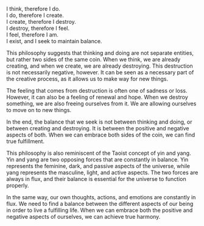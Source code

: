 I think, therefore I do.  
I do, therefore I create.  
I create, therefore I destroy.  
I destroy, therefore I feel.  
I feel, therefore I am.  
I exist, and I seek to maintain balance. 


This philosophy suggests that thinking and doing are not separate entities, but rather two sides of the same coin. When we think, we are already creating, and when we create, we are already destroying. This destruction is not necessarily negative, however. It can be seen as a necessary part of the creative process, as it allows us to make way for new things.

The feeling that comes from destruction is often one of sadness or loss. However, it can also be a feeling of renewal and hope. When we destroy something, we are also freeing ourselves from it. We are allowing ourselves to move on to new things.

In the end, the balance that we seek is not between thinking and doing, or between creating and destroying. It is between the positive and negative aspects of both. When we can embrace both sides of the coin, we can find true fulfillment.

This philosophy is also reminiscent of the Taoist concept of yin and yang. Yin and yang are two opposing forces that are constantly in balance. Yin represents the feminine, dark, and passive aspects of the universe, while yang represents the masculine, light, and active aspects. The two forces are always in flux, and their balance is essential for the universe to function properly.

In the same way, our own thoughts, actions, and emotions are constantly in flux. We need to find a balance between the different aspects of our being in order to live a fulfilling life. When we can embrace both the positive and negative aspects of ourselves, we can achieve true harmony.
